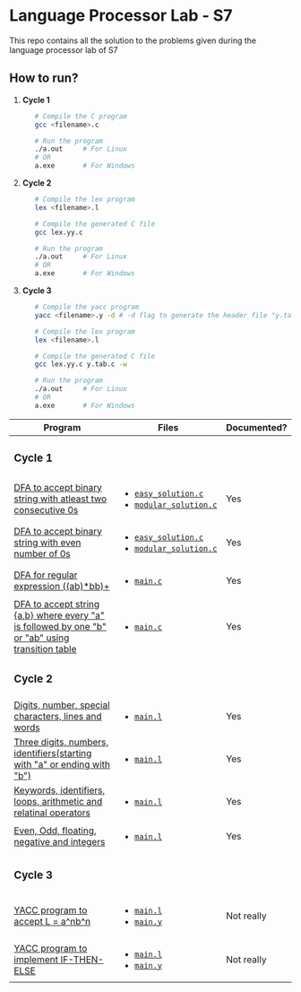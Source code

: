 # Language Processor Lab - S7

This repo contains all the solution to the problems given during the language processor lab of S7

## How to run?

1. **Cycle 1**

   ```sh
      # Compile the C program
      gcc <filename>.c

      # Run the program
      ./a.out     # For Linux
      # OR
      a.exe       # For Windows
   ```

2. **Cycle 2**

   ```sh
      # Compile the lex program
      lex <filename>.l

      # Compile the generated C file
      gcc lex.yy.c

      # Run the program
      ./a.out     # For Linux
      # OR
      a.exe       # For Windows
   ```

3. **Cycle 3**

   ```sh
      # Compile the yacc program
      yacc <filename>.y -d # -d flag to generate the header file "y.tab.h"

      # Compile the lex program
      lex <filename>.l

      # Compile the generated C file
      gcc lex.yy.c y.tab.c -w

      # Run the program
      ./a.out     # For Linux
      # OR
      a.exe       # For Windows
   ```

| Program                                                                                                                  | Files                                                                                                                                                             | Documented? |
| ------------------------------------------------------------------------------------------------------------------------ | ----------------------------------------------------------------------------------------------------------------------------------------------------------------- | ----------- |
| <h3>**Cycle 1**</h3>                                                                                                     |
| [DFA to accept binary string with atleast two consecutive 0s](./cycle_1/consecutive_zeros/)                              | <ul><li>[`easy_solution.c`](./cycle_1/consecutive_zeros/easy_solution.c)</li><li>[`modular_solution.c`](./cycle_1/consecutive_zeros/modular_solution.c)</li></ul> | Yes         |
| [DFA to accept binary string with even number of 0s](./cycle_1/even_zeros/)                                              | <ul><li>[`easy_solution.c`](./cycle_1/even_zeros/easy_solution.c)</li><li>[`modular_solution.c`](./cycle_1/even_zeros/modular_solution.c)</li></ul>               | Yes         |
| [DFA for regular expression ((ab)\*bb)+](./cycle_1/regex_ab/)                                                            | <ul><li>[`main.c`](./cycle_1/regex_ab/main.c)</li></ul>                                                                                                           | Yes         |
| [DFA to accept string {a,b} where every "a" is followed by one "b" or "ab" using transition table](./cycle_1/ab_or_aab/) | <ul><li>[`main.c`](./cycle_1/ab_or_aab/main.c)</li></ul>                                                                                                          | Yes         |
| <h3>**Cycle 2**</h3>                                                                                                     |
| [Digits, number, special characters, lines and words](./cycle_2/experiment_1/)                                           | <ul><li>[`main.l`](./cycle_2/experiment_1/main.l)</li></ul>                                                                                                       | Yes         |
| [Three digits, numbers, identifiers(starting with "a" or ending with "b")](./cycle_2/experiment_2/)                      | <ul><li>[`main.l`](./cycle_2/experiment_2/main.l)</li></ul>                                                                                                       | Yes         |
| [Keywords, identifiers, loops, arithmetic and relatinal operators](./cycle_2/experiment_3/)                              | <ul><li>[`main.l`](./cycle_2/experiment_3/main.l)</li></ul>                                                                                                       | Yes         |
| [Even, Odd, floating, negative and integers](./cycle_2/experiment_4/)                                                    | <ul><li>[`main.l`](./cycle_2/experiment_4/main.l)</li></ul>                                                                                                       | Yes         |
| <h3>**Cycle 3**</h3>                                                                                                     |
| [YACC program to accept L = a^nb^n](./cycle_3/experiment_1/)                                                             | <ul><li>[`main.l`](./cycle_3/experiment_1/main.l)</li><li>[`main.y`](./cycle_3/experiment_1/main.y)</li></ul>                                                     | Not really  |
| [YACC program to implement IF-THEN-ELSE](./cycle_3/experiment_2/)                                                        | <ul><li>[`main.l`](./cycle_3/experiment_2/main.l)</li><li>[`main.y`](./cycle_3/experiment_2/main.y)</li></ul>                                                     | Not really  |
